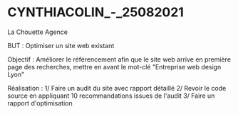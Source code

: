 # CYNTHIACOLIN_-_25082021

La Chouette Agence

BUT : Optimiser un site web existant

Objectif : Améliorer le référencement afin que le site web arrive en première page des recherches, mettre en avant le mot-clé "Entreprise web design Lyon"

Réalisation :
1/ Faire un audit du site avec rapport détaillé
2/ Revoir le code source en appliquant 10 recommandations issues de l'audit
3/ Faire un rapport d'optimisation 
